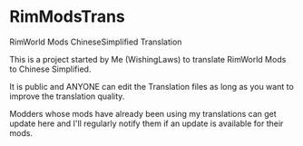 # RimModsTrans
RimWorld Mods ChineseSimplified Translation

This is a project started by Me (WishingLaws) to translate RimWorld Mods to Chinese Simplified.

It is public and ANYONE can edit the Translation files as long as you want to improve the translation quality.

Modders whose mods have already been using my translations can get update here and I'll regularly notify them if an update is available for their mods.
